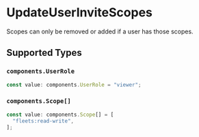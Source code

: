 # UpdateUserInviteScopes

Scopes can only be removed or added if a user has those scopes.


## Supported Types

### `components.UserRole`

```typescript
const value: components.UserRole = "viewer";
```

### `components.Scope[]`

```typescript
const value: components.Scope[] = [
  "fleets:read-write",
];
```

